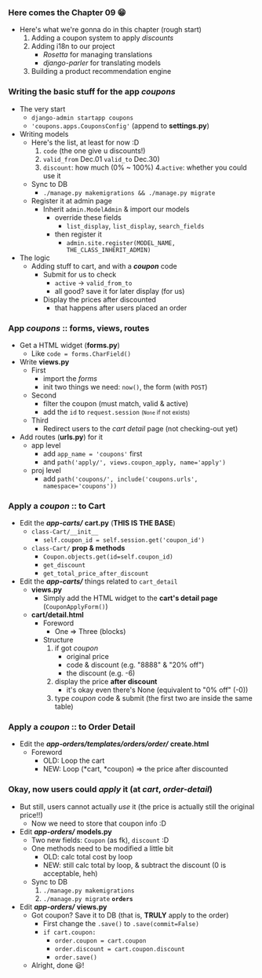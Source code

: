 
### Here comes the Chapter 09 😁
- Here's what we're gonna do in this chapter (rough start)
    1. Adding a coupon system to apply *discounts*
    2. Adding i18n to our project 
        - *Rosetta* for managing translations 
        - *django-parler* for translating models  
    3. Building a product recommendation engine
    
### Writing the basic stuff for the app *coupons* 
- The very start 
    - ```django-admin startapp coupons```
    - ```'coupons.apps.CouponsConfig'``` (append to **settings.py**)
- Writing models 
    - Here's the list, at least for now :D 
        1. ```code``` (the one give u discounts!)
        2. ```valid_from``` Dec.01 ```valid_to``` Dec.30)
        3. ```discount```: how much (0% ~ 100%)
        4.```active```: whether you could use it 
    - Sync to DB 
        - ```./manage.py makemigrations && ./manage.py migrate```
    - Register it at admin page 
        - Inherit ```admin.ModelAdmin``` & import our models 
            - override these fields 
                - ```list_display```, ```list_display```, ```search_fields```
            - then register it 
                - ```admin.site.register(MODEL_NAME, THE_CLASS_INHERIT_ADMIN)```
- The logic 
    - Adding stuff to cart, and with a ***coupon*** code
        - Submit for us to check 
            - ```active``` -> ```valid_from_to```
            - all good? save it for later display (for us)
        - Display the prices after discounted 
            - that happens after users placed an order 

### App *coupons* :: forms, views, routes
- Get a HTML widget (**forms.py**)
    - Like ```code = forms.CharField()```
- Write **views.py**
    - First 
        - import the *forms*
        - init two things we need: ```now()```, the form (with ```POST```)
    - Second 
        - filter the coupon (must match, valid & active)
        - add the ```id``` to ```request.session``` <small>(```None``` if not exists)</small>
    - Third 
        - Redirect users to the *cart detail* page (not checking-out yet)
- Add routes (**urls.py**) for it 
    - app level 
        - add ```app_name = 'coupons'``` first 
        - and ```path('apply/', views.coupon_apply, name='apply')```
    - proj level 
        - add ```path('coupons/', include('coupons.urls', namespace='coupons'))```

### Apply a *coupon* :: to **Cart**
- Edit the ***app-carts/*** **cart.py** (**THIS IS THE BASE**)
    - ```class-Cart/__init__```
        - ```self.coupon_id = self.session.get('coupon_id')```
    - ```class-Cart/``` **prop & methods**
        - ```Coupon.objects.get(id=self.coupon_id)```
        - ```get_discount```
        - ```get_total_price_after_discount```
- Edit the ***app-carts/*** things related to ```cart_detail```
    - **views.py** 
        - Simply add the HTML widget to the **cart's detail page** (```CouponApplyForm()```)
    - **cart/detail.html**
        - Foreword 
            - One => Three (blocks)
        - Structure 
            1. if got *coupon*
                - original price 
                - code & discount (e.g. "8888" & "20% off")
                - the discount (e.g. -6)
            2. display the price **after discount** 
                - it's okay even there's None (equivalent to "0% off" (-0))
            3. type *coupon* code & submit (the first two are inside the same table) 
                

### Apply a *coupon* :: to **Order Detail**
- Edit the ***app-orders/templates/orders/order/*** **create.html**
    - Foreword
        - OLD: Loop the cart 
        - NEW: Loop (*cart, *coupon) => the price after discounted 

### Okay, now users could *apply* it (at ***cart***, ***order-detail***)
- But still, users cannot actually *use* it (the price is actually still the original price!!)
    - Now we need to store that coupon info :D 
- Edit ***app-orders/*** **models.py**
    - Two new fields: ```Coupon``` (as fk), ```discount``` :D 
    - One methods need to be modified a little bit
        - OLD: calc total cost by loop 
        - NEW: still calc total by loop, & subtract the discount (0 is acceptable, heh)
    - Sync to DB 
        1. ```./manage.py makemigrations```
        2. ```./manage.py migrate``` **```orders```**
- Edit ***app-orders/*** **views.py**
    - Got coupon? Save it to DB (that is, **TRULY** apply to the order)
        - First change the ```.save()``` to ```.save(commit=False)```
        - ```if cart.coupon:```
            - ```order.coupon = cart.coupon```
            - ```order.discount = cart.coupon.discount```
            - ```order.save()```
    - Alright, done 😃!

